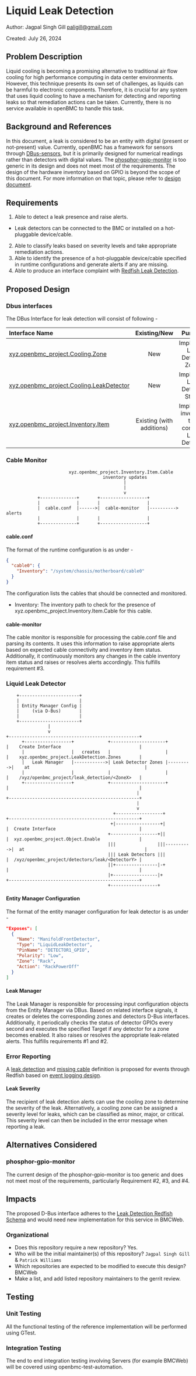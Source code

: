 # Liquid Leak Detection

Author: Jagpal Singh Gill <paligill@gmail.com>

Created: July 26, 2024

## Problem Description

Liquid cooling is becoming a promising alternative to traditional air flow
cooling for high performance computing in data center environments. However,
this technique presents its own set of challenges, as liquids can be harmful to
electronic components. Therefore, it is crucial for any system that uses liquid
cooling to have a mechanism for detecting and reporting leaks so that
remediation actions can be taken. Currently, there is no service available in
openBMC to handle this task.

## Background and References

In this document, a leak is considered to be an entity with digital (present or
not-present) value. Currently, openBMC has a framework for sensors through
[DBus-sensors](https://github.com/openbmc/dbus-sensors), but it is primarily
designed for numerical readings rather than detectors with digital values. The
[phosphor-gpio-monitor](https://github.com/openbmc/phosphor-gpio-monitor) is too
generic in its design and does not meet most of the requirements. The design of
the hardware inventory based on GPIO is beyond the scope of this document. For
more information on that topic, please refer to
[design document](https://gerrit.openbmc.org/c/openbmc/docs/+/74022).

## Requirements

1. Able to detect a leak presence and raise alerts.

- Leak detectors can be connected to the BMC or installed on a hot-pluggable
  device/cable.

2. Able to classify leaks based on severity levels and take appropriate
   remediation actions.
3. Able to identify the presence of a hot-pluggable device/cable specified in
   runtime configurations and generate alerts if any are missing.
4. Able to produce an interface complaint with
   [Redfish Leak Detection](https://redfish.dmtf.org/schemas/v1/LeakDetection.v1_0_1.json).

## Proposed Design

### Dbus interfaces

The DBus Interface for leak detection will consist of following -

| Interface Name                                                                                                                                                                    |       Existing/New        |                     Purpose                     |
| :-------------------------------------------------------------------------------------------------------------------------------------------------------------------------------- | :-----------------------: | :---------------------------------------------: |
| [xyz.openbmc_project.Cooling.Zone](https://gerrit.openbmc.org/c/openbmc/phosphor-dbus-interfaces/+/73151/4/yaml/xyz/openbmc_project/Cooling/Zone.interface.yaml)                  |            New            |          Implement Leak Detector Zones          |
| [xyz.openbmc_project.Cooling.LeakDetector](https://gerrit.openbmc.org/c/openbmc/phosphor-dbus-interfaces/+/73151/4/yaml/xyz/openbmc_project/Cooling/LeakDetector.interface.yamll) |            New            |         Implement Leak Detector Status          |
| [xyz.openbmc_project.Inventory.Item](https://gerrit.openbmc.org/c/openbmc/phosphor-dbus-interfaces/+/73151/4/yaml/xyz/openbmc_project/Inventory/Item.interface.yaml)              | Existing (with additions) | Implement inventory that contains Leak Detector |

### Cable Monitor

```
                        xyz.openbmc_project.Inventory.Item.Cable
                                     inventory updates
                                             |
                                             |
                                             v
            +--------------+       +------------------+
            |              |       |                  |
            |  cable.conf  |------>|  cable-monitor   |----------> alerts
            |              |       |                  |
            +--------------+       +------------------+
```

#### cable.conf

The format of the runtime configuration is as under -

```json
{
  "cable0": {
    "Inventory": "/system/chassis/motherboard/cable0"
  }
}
```

The configuration lists the cables that should be connected and monitored.

- Inventory: The inventory path to check for the presence of
  xyz.openbmc_project.Inventory.Item.Cable for this cable.

#### cable-monitor

The cable monitor is responsible for processing the cable.conf file and parsing
its contents. It uses this information to raise appropriate alerts based on
expected cable connectivity and inventory item status. Additionally, it
continuously monitors any changes in the cable inventory item status and raises
or resolves alerts accordingly. This fulfills requirement #3.

### Liquid Leak Detector

```
    +-----------------------+
    |                       |
    | Entity Manager Config |
    |     (via D-Bus)       |
    |                       |
    +-----------------------+
                |
                v                                                       +--------------------------------------------------+
      +------------------+             +---------------------+          |    Create Interface                              |
      |                  |   creates   |                     |          |    xyz.openbmc_project.LeakDetection.Zones       |
      |   Leak Manager   |------------>| Leak Detector Zones |--------->|    at                                            |
      |                  |             |                     |          |    /xyz/openbmc_project/leak_detection/<ZoneX>   |
      +------------------+             +---------------------+          |                                                  |
                                                  |                     +--------------------------------------------------+
                                                  |
                                                  v
                                         +------------------+           +--------------------------------------------------+
                                        +|-----------------+|           |  Create Interface                                |
                                       +------------------+||           |  xyz.openbmc_project.Object.Enable               |
                                       |||                |||---------->|  at                                              |
                                       ||| Leak Detectors |||           |  /xyz/openbmc_project/detectors/leak/<DetectorY> |
                                       ||+----------------|-+           |                                                  |
                                       |+-----------------|+            +--------------------------------------------------+
                                       +------------------+
```

#### Entity Manager Configuration

The format of the entity manager configuration for leak detector is as under -

```json
"Exposes": [
  {
    "Name": "ManifoldFrontDetector",
    "Type": "LiquidLeakDetector",
    "PinName": "DETECTOR1_GPIO",
    "Polarity": "Low",
    "Zone": "Rack",
    "Action": "RackPowerOff"
  }
]
```

#### Leak Manager

The Leak Manager is responsible for processing input configuration objects from
the Entity Manager via DBus. Based on related interface signals, it creates or
deletes the corresponding zones and detectors D-Bus interfaces. Additionally, it
periodically checks the status of detector GPIOs every second and executes the
specified Target if any detector for a zone becomes enabled. It also raises or
resolves the appropriate leak-related alerts. This fulfills requirements #1 and
#2.

### Error Reporting

A
[leak detection](https://gerrit.openbmc.org/c/openbmc/phosphor-dbus-interfaces/+/73707)
and
[missing cable](https://gerrit.openbmc.org/c/openbmc/phosphor-dbus-interfaces/+/74397)
definition is proposed for events through Redfish based on
[event logging design](https://github.com/openbmc/docs/blob/master/designs/event-logging.md).

#### Leak Severity

The recipient of leak detection alerts can use the cooling zone to determine the
severity of the leak. Alternatively, a cooling zone can be assigned a severity
level for leaks, which can be classified as minor, major, or critical. This
severity level can then be included in the error message when reporting a leak.

## Alternatives Considered

### phosphor-gpio-monitor

The current design of the phosphor-gpio-monitor is too generic and does not meet
most of the requirements, particularly Requirement #2, #3, and #4.

## Impacts

The proposed D-Bus interface adheres to the
[Leak Detection Redfish Schema](https://redfish.dmtf.org/schemas/v1/LeakDetection.v1_0_1.json)
and would need new implementation for this service in BMCWeb.

### Organizational

- Does this repository require a new repository? Yes.
- Who will be the initial maintainer(s) of this repository? `Jagpal Singh Gill`
  & `Patrick Williams`
- Which repositories are expected to be modified to execute this design? BMCWeb
- Make a list, and add listed repository maintainers to the gerrit review.

## Testing

### Unit Testing

All the functional testing of the reference implementation will be performed
using GTest.

### Integration Testing

The end to end integration testing involving Servers (for example BMCWeb) will
be covered using openbmc-test-automation.
